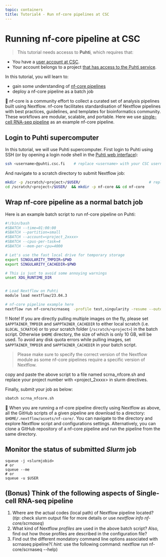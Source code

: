 ```yaml
---
topic: containers
title: Tutorial4 - Run nf-core pipelines at CSC
---
```

# Running nf-core pipeline at CSC 

> This tutorial needs accesss to **Puhti**, which requires that:
- You have a [user account at CSC](https://docs.csc.fi/accounts/how-to-create-new-user-account/).
- Your account belongs to a project [that has access to the Puhti service](https://docs.csc.fi/accounts/how-to-add-service-access-for-project/).

In this tutorial, you will learn to: 
 - gain some understanding of [nf-core pipelines](https://nf-co.re/) 
 - deploy a nf-core pipeline as a batch job

💬 nf-core is a community effort to collect a curated set of analysis pipelines built using Nextflow. nf-core facilitates  standardisation of Nextflow pipelines with best practices, guidelines, and templates for bioinformatics community. These workflows are modular, scalable, and portable. Here we use [single-cell RNA-seq pipeline](https://github.com/nf-core/scrnaseq/tree/2.7.1) as an example nf-core pipeline.

## Login to Puhti supercomputer

In this tutorial, we will use Puhti supercomputer. First login to Puhti using SSH (or by opening a login node shell in the [Puhti web interface](https://www.puhti.csc.fi)):
  
```bash
ssh <username>@puhti.csc.fi    # replace <username> with your CSC username, e.g. myname@puhti.csc.fi
```

And navigate to a scratch directory to submit Nextflow job:

```bash
mkdir -p /scratch/<project>/$USER/                               # replace <project> with your CSC project, e.g. project_2001234
cd /scratch/<project>/$USER/  && mkdir -p nf-core && cd nf-core
```

## Wrap nf-core pipeline as a normal batch job

Here is an example batch script to run nf-core pipeline on Puhti:
```bash
#!/bin/bash
#SBATCH --time=01:00:00
#SBATCH --partition=small
#SBATCH --account=<project_2xxxx>
#SBATCH --cpus-per-task=4
#SBATCH --mem-per-cpu=4000

# Let's use the fast local drive for temporary storage
export SINGULARITY_TMPDIR=$PWD
export SINGULARITY_CACHEDIR=$PWD

# This is just to avoid some annoying warnings
unset XDG_RUNTIME_DIR


# Load Nextflow on Puhti
module load nextflow/23.04.3

# nf-core pipeline example here
nextflow run nf-core/scrnaseq  -profile test,singularity -resume --outdir .
```

‼️ Note! If you are directly pulling multiple images on the fly, please set `$APPTAINER_TMPDIR` and `$APPTAINER_CACHEDIR` to either local scratch (i.e. `$LOCAL_SCRATCH`) or to your scratch folder (`/scratch/<project>`) in the batch script. Otherwise `$HOME` directory, the size of which is  only 10 GB, will be used. To avoid any disk quota errors while pulling images, set `$APPTAINER_TMPDIR` and `$APPTAINER_CACHEDIR` in your batch script.

> Please make sure to specify the correct version of the Nextflow module as some nf-core pipelines require a specific version of Nextflow.

copy and paste the above script to a file named scrna_nfcore.sh and replace your project number with \<project_2xxxx\> in slurm directives.

Finally, submit your job as below:

```bash
sbatch scrna_nfcore.sh
```
💬 When you are running a nf-core  pipeline directly using Nextflow as above, all the GitHub scripts of a given pipeline are download to a directory: ```$HOME/.nextflow/assets/nf-core/```. You can navigate to the directory and explore Nextflow script and configurations settings. Alternatively, you can clone a GitHub repository of a nf-core pipeline and run the pipeline from the same directory.

## Monitor the status of submitted *Slurm* job

   ```
   squeue -j <slurmjobid>
   # or
   squeue --me
   # or
   squeue -u $USER
   ```

##  (Bonus) Think of the following aspects of Single-cell RNA-seq pipeline
1. Where are the actual codes  (local path) of Nextflow pipeline located? (*tip*: check slurm output file for more details or use *nextflow info nf-core/scrnaseq*)
2. What kind of Nextflow *profiles* are used in the above batch script? Also, find out how those profiles are described in the configuration file?
3. Find out the different mondatory command line options associated with scrnaseq pipeline?( *hint*: use the following command: nextflow run nf-core/scrnaseq  --help)


